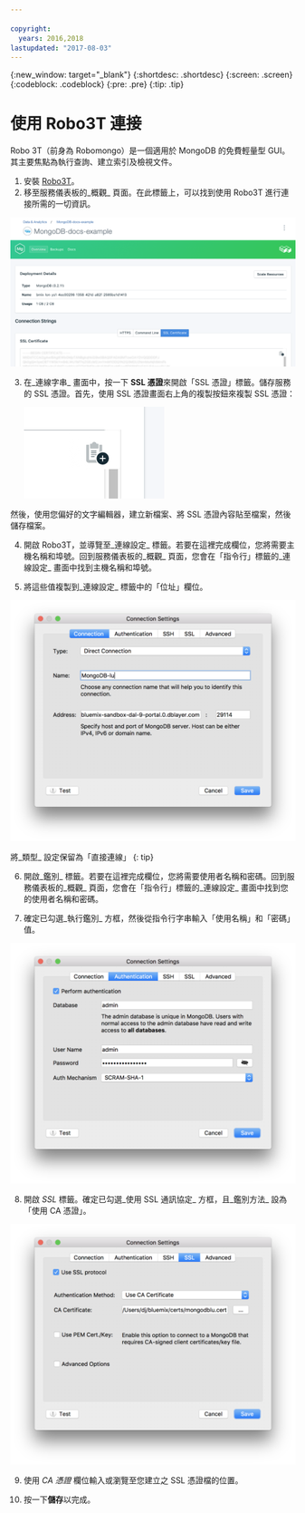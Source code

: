 ```yaml
---

copyright:
  years: 2016,2018
lastupdated: "2017-08-03"
---
```


{:new_window: target="_blank"}
{:shortdesc: .shortdesc}
{:screen: .screen}
{:codeblock: .codeblock}
{:pre: .pre}
{:tip: .tip}

# 使用 Robo3T 連接

Robo 3T（前身為 Robomongo）是一個適用於 MongoDB 的免費輕量型 GUI。其主要焦點為執行查詢、建立索引及檢視文件。

1. 安裝 [Robo3T](https://robomongo.org/)。
2. 移至服務儀表板的_概觀_ 頁面。在此標籤上，可以找到使用 Robo3T 進行連接所需的一切資訊。

  ![「概觀」頁面](./images/service_overview.png)

3. 在_連線字串_ 畫面中，按一下 **SSL 憑證**來開啟「SSL 憑證」標籤。儲存服務的 SSL 憑證。首先，使用 SSL 憑證畫面右上角的複製按鈕來複製 SSL 憑證：

    ![複製按鈕](./images/copy_icon.png)

  然後，使用您偏好的文字編輯器，建立新檔案、將 SSL 憑證內容貼至檔案，然後儲存檔案。

4. 開啟 Robo3T，並導覽至_連線設定_ 標籤。若要在這裡完成欄位，您將需要主機名稱和埠號。回到服務儀表板的_概觀_ 頁面，您會在「指令行」標籤的_連線設定_ 畫面中找到主機名稱和埠號。

5. 將這些值複製到_連線設定_ 標籤中的「位址」欄位。

  ![Robo3T 連線設定](./images/Robo3T_connection.png "「Robo3T 連線」畫面")

  將_類型_ 設定保留為「直接連線」
  {: tip}

6. 開啟_鑑別_ 標籤。若要在這裡完成欄位，您將需要使用者名稱和密碼。回到服務儀表板的_概觀_ 頁面，您會在「指令行」標籤的_連線設定_ 畫面中找到您的使用者名稱和密碼。

7. 確定已勾選_執行鑑別_ 方框，然後從指令行字串輸入「使用名稱」和「密碼」值。

  ![Robo3T 鑑別設定](./images/Robo3T_auth.png "「Robo3T 鑑別」畫面")

8. 開啟 _SSL_ 標籤。確定已勾選_使用 SSL 通訊協定_ 方框，且_鑑別方法_ 設為「使用 CA 憑證」。

  ![Robo3T SSL 設定](./images/Robo3T_SSL.png "Robo3T SSL 畫面")

9. 使用 _CA 憑證_ 欄位輸入或瀏覽至您建立之 SSL 憑證檔的位置。

10. 按一下**儲存**以完成。

